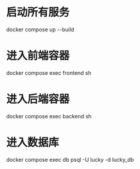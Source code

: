 # 启动所有服务
docker compose up --build

# 进入前端容器
docker compose exec frontend sh

# 进入后端容器
docker compose exec backend sh

# 进入数据库
docker compose exec db psql -U lucky -d lucky_db